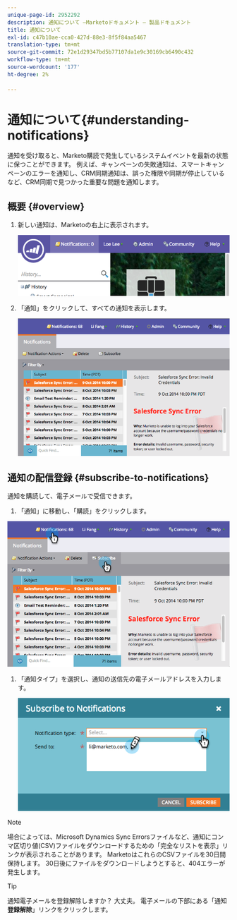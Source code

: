 ```yaml
---
unique-page-id: 2952292
description: 通知について —Marketoドキュメント — 製品ドキュメント
title: 通知について
exl-id: c47b10ae-cca0-427d-88e3-8f5f84aa5467
translation-type: tm+mt
source-git-commit: 72e1d29347bd5b77107da1e9c30169cb6490c432
workflow-type: tm+mt
source-wordcount: '177'
ht-degree: 2%

---
```


# 通知について{#understanding-notifications}

通知を受け取ると、Marketo購読で発生しているシステムイベントを最新の状態に保つことができます。 例えば、キャンペーンの失敗通知は、スマートキャンペーンのエラーを通知し、CRM同期通知は、誤った権限や同期が停止しているなど、CRM同期で見つかった重要な問題を通知します。

## 概要 {#overview}

1. 新しい通知は、Marketoの右上に表示されます。

   ![](assets/image2014-10-10-11-3a32-3a48.png)

1. 「通知」をクリックして、すべての通知を表示します。

   ![](assets/image2014-10-10-11-3a55-3a44.png)

## 通知の配信登録 {#subscribe-to-notifications}

通知を購読して、電子メールで受信できます。

1. 「通知」に移動し、「購読」をクリックします。

![](assets/image2014-10-10-12-3a3-3a29.png)

1. 「通知タイプ」を選択し、通知の送信先の電子メールアドレスを入力します。

   ![](assets/image2014-10-10-13-3a0-3a37.png)

>[!NOTE]
>
>場合によっては、Microsoft Dynamics Sync Errorsファイルなど、通知にコンマ区切り値(CSV)ファイルをダウンロードするための「完全なリストを表示」リンクが表示されることがあります。 MarketoはこれらのCSVファイルを30日間保持します。 30日後にファイルをダウンロードしようとすると、404エラーが発生します。

>[!TIP]
>
>通知電子メールを登録解除しますか？ 大丈夫。 電子メールの下部にある「通知&#x200B;**登録解除**」リンクをクリックします。
